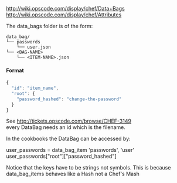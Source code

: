 http://wiki.opscode.com/display/chef/Data+Bags  
http://wiki.opscode.com/display/chef/Attributes  

The data_bags folder is of the form:  

```text
data_bag/
└── passwords
    └── user.json
└── <BAG-NAME>
    └── <ITEM-NAME>.json
```

#### Format

```javascript
{  
  "id": "item_name",  
  "root": {  
    "password_hashed": "change-the-password"  
  }  
}  
```

See http://tickets.opscode.com/browse/CHEF-3149  
every DataBag needs an id which is the filename.  

In the cookbooks the DataBag can be accessed by:  

user_passwords = data_bag_item 'passwords', 'user'  
user_passwords["root"]["password_hashed"]  

Notice that the keys have to be strings not symbols. This is because   
data_bag_items behaves like a Hash not a Chef's Mash
